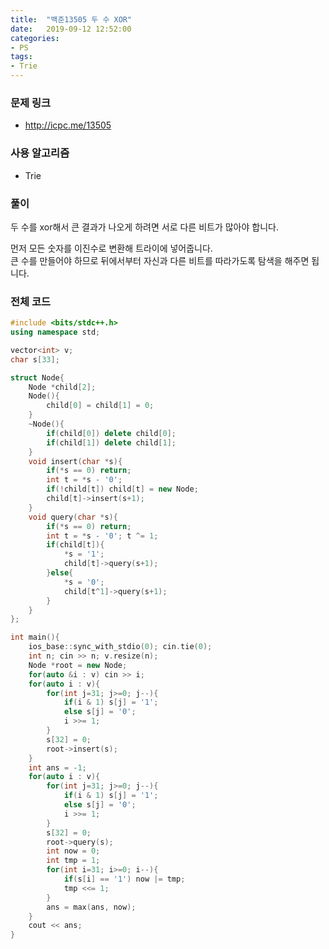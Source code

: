 ```yaml
---
title:  "백준13505 두 수 XOR"
date:   2019-09-12 12:52:00
categories:
- PS
tags:
- Trie
---
```


### 문제 링크
* http://icpc.me/13505

### 사용 알고리즘
* Trie

### 풀이
두 수를 xor해서 큰 결과가 나오게 하려면 서로 다른 비트가 많아야 합니다.

먼저 모든 숫자를 이진수로 변환해 트라이에 넣어줍니다.<br>
큰 수를 만들어야 하므로 뒤에서부터 자신과 다른 비트를 따라가도록 탐색을 해주면 됩니다.

### 전체 코드
```cpp
#include <bits/stdc++.h>
using namespace std;

vector<int> v;
char s[33];

struct Node{
	Node *child[2];
	Node(){
		child[0] = child[1] = 0;
	}
	~Node(){
		if(child[0]) delete child[0];
		if(child[1]) delete child[1];
	}
	void insert(char *s){
		if(*s == 0) return;
		int t = *s - '0';
		if(!child[t]) child[t] = new Node;
		child[t]->insert(s+1);
	}
	void query(char *s){
		if(*s == 0) return;
		int t = *s - '0'; t ^= 1;
		if(child[t]){
			*s = '1';
			child[t]->query(s+1);
		}else{
			*s = '0';
			child[t^1]->query(s+1);
		}
	}
};

int main(){
	ios_base::sync_with_stdio(0); cin.tie(0);
	int n; cin >> n; v.resize(n);
	Node *root = new Node;
	for(auto &i : v) cin >> i;
	for(auto i : v){
		for(int j=31; j>=0; j--){
			if(i & 1) s[j] = '1';
			else s[j] = '0';
			i >>= 1;
		}
		s[32] = 0;
		root->insert(s);
	}
	int ans = -1;
	for(auto i : v){
		for(int j=31; j>=0; j--){
			if(i & 1) s[j] = '1';
			else s[j] = '0';
			i >>= 1;
		}
		s[32] = 0;
		root->query(s);
		int now = 0;
		int tmp = 1;
		for(int i=31; i>=0; i--){
			if(s[i] == '1') now |= tmp;
			tmp <<= 1;
		}
		ans = max(ans, now);
	}
	cout << ans;
}
```
